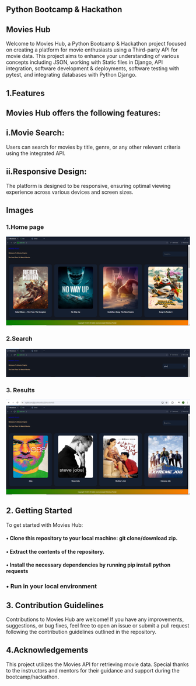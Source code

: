 
## Python Bootcamp & Hackathon
## Movies Hub
Welcome to Movies Hub, a Python Bootcamp & Hackathon project focused on creating a platform for movie enthusiasts using a Third-party API for movie data. This project aims to enhance your understanding of various concepts including JSON, working with Static files in Django, API integration, software development & deployments, software testing with pytest, and integrating databases with Python Django.

## 1.Features
##  Movies Hub offers the following features:
##  i.Movie Search: 
Users can search for movies by title, genre, or any other relevant criteria using the integrated API.
## ii.Responsive Design:
The platform is designed to be responsive, ensuring optimal viewing experience across various devices and screen sizes.

## Images
### 1.Home page
![login](https://github.com/josefwambua/moviesHub/blob/main/Screenshots/homepage.PNG?raw=true)

### 2.Search
![login](https://github.com/josefwambua/moviesHub/blob/main/Screenshots/srch.PNG?raw=true)

### 3. Results
![login](https://github.com/josefwambua/moviesHub/blob/main/Screenshots/searched.PNG?raw=true)

## 2. Getting Started
To get started with Movies Hub:
#### •	Clone this repository to your local machine: git clone/download zip.
#### •	Extract the contents of the repository.
#### •	Install the necessary dependencies by running pip install python requests
###  • Run in your local environment

## 3. Contribution Guidelines
Contributions to Movies Hub are welcome! If you have any improvements, suggestions, or bug fixes, feel free to open an issue or submit a pull request following the contribution guidelines outlined in the repository.

## 4.Acknowledgements
This project utilizes the Movies API for retrieving movie data.
Special thanks to the instructors and mentors for their guidance and support during the bootcamp/hackathon.
